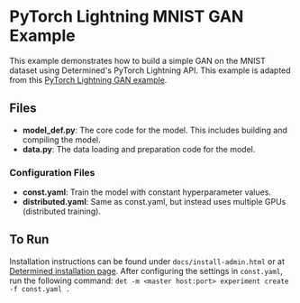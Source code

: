 # PyTorch Lightning MNIST GAN Example

This example demonstrates how to build a simple GAN on the MNIST dataset using
Determined's PyTorch Lightning API. This example is adapted from this [PyTorch Lightning GAN
example](https://colab.research.google.com/github/PytorchLightning/pytorch-lightning/blob/master/notebooks/03-basic-gan.ipynb#scrollTo=3vKszYf6y1Vv).

## Files
* **model_def.py**: The core code for the model. This includes building and compiling the model.
* **data.py**: The data loading and preparation code for the model.

### Configuration Files
* **const.yaml**: Train the model with constant hyperparameter values.
* **distributed.yaml**: Same as const.yaml, but instead uses multiple GPUs (distributed training).

## To Run
Installation instructions can be found under `docs/install-admin.html` or at [Determined installation page](https://docs.determined.ai/latest/index.html).
After configuring the settings in `const.yaml`, run the following command: `det -m <master host:port> experiment create -f const.yaml . `
